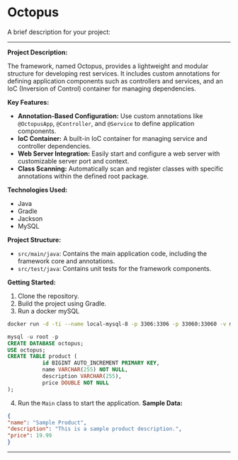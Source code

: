 # Octopus
A brief description for your project:

---

**Project Description:**

The framework, named Octopus, provides a lightweight and modular structure for developing rest services. It includes custom annotations for defining application components such as controllers and services, and an IoC (Inversion of Control) container for managing dependencies.

**Key Features:**
- **Annotation-Based Configuration:** Use custom annotations like `@OctopusApp`, `@Controller`, and `@Service` to define application components.
- **IoC Container:** A built-in IoC container for managing service and controller dependencies.
- **Web Server Integration:** Easily start and configure a web server with customizable server port and context.
- **Class Scanning:** Automatically scan and register classes with specific annotations within the defined root package.

**Technologies Used:**
- Java
- Gradle
- Jackson
- MySQL

**Project Structure:**
- `src/main/java`: Contains the main application code, including the framework core and annotations.
- `src/test/java`: Contains unit tests for the framework components.

**Getting Started:**
1. Clone the repository.
2. Build the project using Gradle.
3. Run a docker mySQL
```bash
docker run -d -ti --name local-mysql-8 -p 3306:3306 -p 33060:33060 -v mysql-data:/var/lib/mysql -e MYSQL_ROOT_PASSWORD=tester mysql:8.0
```
```sql 
mysql -u root -p
CREATE DATABASE octopus;
USE octopus;
CREATE TABLE product (
           id BIGINT AUTO_INCREMENT PRIMARY KEY,
           name VARCHAR(255) NOT NULL,
           description VARCHAR(255),
           price DOUBLE NOT NULL
);
```
4. Run the `Main` class to start the application.
**Sample Data:**
```json
{
"name": "Sample Product",
"description": "This is a sample product description.",
"price": 19.99
}
```
---

